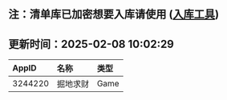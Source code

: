 ## 注：清单库已加密想要入库请使用 ([入库工具](https://github.com/BlankTMing/ManifestAutoUpdate/releases))

## 更新时间：2025-02-08 10:02:29
| AppID | 名称 | 类型  |
| :-------------------- | :----------------------------- | :----------- |
| 3244220 | 掘地求财| Game |
